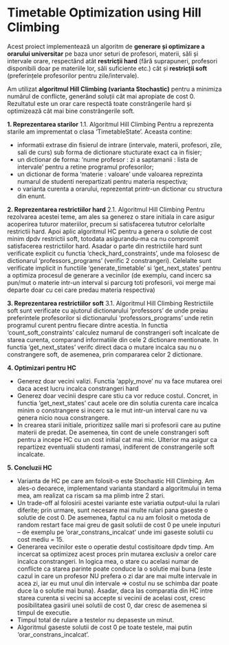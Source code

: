 # Timetable Optimization using Hill Climbing

Acest proiect implementează un algoritm de **generare și optimizare a orarului universitar** pe baza unor seturi de profesori, materii, săli și intervale orare, respectând atât **restricții hard** (fără suprapuneri, profesori disponibili doar pe materiile lor, săli suficiente etc.) cât și **restricții soft** (preferințele profesorilor pentru zile/intervale).  

Am utilizat **algoritmul Hill Climbing (varianta Stochastic)** pentru a minimiza numărul de conflicte, generând soluții cât mai apropiate de cost 0. Rezultatul este un orar care respectă toate constrângerile hard și optimizează cât mai bine constrângerile soft.

**1.	Reprezentarea starilor**
1.1.	Algoritmul Hill Climbing
Pentru a reprezenta starile am imprementat o clasa ‘TimetableState’. Aceasta contine:
-	informatii extrase din fisierul de intrare (intervale, materii, profesori, zile, sali de curs) sub forma de dictionare stucturate exact ca in fisier;
-	un dictionar de forma: ‘nume profesor : zi a saptamanii : lista de intervale’ pentru a retine programul profesorilor;
-	un dictionar de forma ‘materie : valoare’ unde valoarea reprezinta numarul de studenti nerepartizati pentru materia respectiva;
-	o varianta curenta a orarului, reprezentat printr-un dictionar cu structura din enunt.

**2.	Reprezentarea restrictiilor hard**
2.1.	Algoritmul Hill Climbing
Pentru rezolvarea acestei teme, am ales sa generez o stare initiala in care asigur acoperirea tuturor materiilor, precum si satisfacerea tututror celorlalte restrictii hard. Apoi aplic algoritmul HC pentru a genera o solutie de cost minim dpdv restrictii soft, totodata asigurandu-ma ca nu compromit satisfacerea restrictiilor hard.
Asadar o parte din restrictiile hard sunt verificate explicit cu functia ‘check_hard_constraints’, unde ma folosesc de dictionarul ‘professors_programs’ (verific 2 constrangeri). Celelalte sunt verificate implicit in functiile ‘generate_timetable’  si ‘get_next_states’ pentru a optimiza procesul de generare a vecinilor (de exemplu, cand incerc sa pun/mut o materie intr-un interval si parcurg toti profesorii, voi merge mai departe doar cu cei care predau materia respectiva)

**3.	Reprezentarea restrictiilor soft**
3.1.	Algoritmul Hill Climbing
Restrictiile soft sunt verificate cu ajutorul dictionarului ‘professors’ de unde preiau preferintele profesorilor si dictionarului ‘professors_programs’ unde retin programul curent pentru fiecare dintre acestia.
In functia ‘count_soft_constraints’ calculez numarul de constrangeri soft incalcate de starea curenta, comparand informatiile din cele 2 dictionare mentionate.
In functia ‘get_next_states’ verifc direct daca o mutare incalca sau nu o constrangere soft, de asemenea, prin compararea celor 2 dictionare.

**4.	Optimizari pentru HC**
-	Generez doar vecini valizi. Functia ‘apply_move’ nu va face mutarea orei daca acest lucru incalca constrangeri hard
-	Generez doar vecinii despre care stiu ca vor reduce costul. Concret, in functia ‘get_next_states’ caut acele ore din solutia curenta care incalca minim o constrangere si incerc sa le mut intr-un interval care nu va genera nicio noua constrangere.
-	In crearea starii initiale, prioritizez salile mari si profesorii care au putine materii de predat. De asemenea, tin cont de unele constrangeri soft pentru a incepe HC cu un cost initial cat mai mic. Ulterior ma asigur ca repartizez eventualii studenti ramasi, indiferent de constrangerile soft incalcate.

**5.	Concluzii HC**
-	Varianta de HC pe care am folosit-o este Stochastic Hill Climbing. Am ales-o deoarece, implementand varianta standard a algoritmului in tema mea, am realizat ca riscam sa ma plimb intre 2 stari.
-	Un trade-off al folosirii acestei variante este variatia output-ului la rulari diferite; prin urmare, sunt necesare mai multe rulari pana gaseste o solutie de cost 0. De asemenea, faptul ca nu am folosit o metoda de random restart face mai greu de gasit solutii de cost 0 pe unele inputuri – de exemplu pe ‘orar_constrans_incalcat’ unde imi gaseste solutii cu cost mediu = 15.
-	Generarea vecinilor este o operatie destul costisitoare dpdv timp. Am incercat sa optimizez acest proces prin mutarea exclusiv a orelor care incalca constrangeri. In logica mea, o stare cu acelasi numar de conflicte ca starea parinte poate conduce la o solutie mai buna (este cazul in care un profesor NU prefera o zi dar are mai multe intervale in acea zi, iar eu mut unul din intervale => costul nu se schimba dar poate duce la o solutie mai buna). Asadar, daca las comparatia din HC intre starea curenta si vecini sa accepte si vecinii de acelasi cost, cresc posibilitatea gasirii unei solutii de cost 0, dar cresc de asemenea si timpul de executie.
-	Timpul total de rulare a testelor nu depaseste un minut.
-	Algoritmul gaseste solutii de cost 0 pe toate testele, mai putin ‘orar_constrans_incalcat’.

